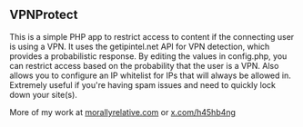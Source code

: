 ## VPNProtect

This is a simple PHP app to restrict access to content if the connecting user is using a VPN. It uses the getipintel.net API for VPN detection, which provides a probabilistic response. By editing the values in config.php, you can restrict access based on the probability that the user is a VPN. Also allows you to configure an IP whitelist for IPs that will always be allowed in. Extremely useful if you're having spam issues and need to quickly lock down your site(s).

More of my work at <a href="https://morallyrelative.com">morallyrelative.com</a> or <a href="https://x.com/h45hb4ng">x.com/h45hb4ng</a>
